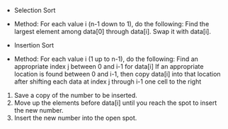 * Selection Sort
- Method:
For each value i (n-1 down to 1), do the following:
  Find the largest element among data[0] through data[i].
  Swap it with data[i].

* Insertion Sort 
- Method:
For each value i (1 up to n-1), do the following:
  Find an appropriate index j between 0 and i-1 for data[i]
  If an appropriate location is found between 0 and i-1,
  then copy data[i] into that location after shifting each data at index j through i-1 one cell to the right
1. Save a copy of the number to be inserted. 
2. Move up the elements before data[i] until you reach the spot to insert the new number.
3. Insert the new number into the open spot.
